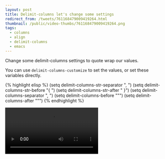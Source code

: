 ```yaml
---
layout: post
title: Delimit-columns let's change some settings
redirect_from: /tweets/761168479009419264.html
thumbnail: /public/video-thumbs/761168479009419264.png
tags:
  - columns
  - align
  - delimit-columns
  - emacs
---
```


Change some delimit-columns settings to quote wrap our values.

You can use `delimit-columns-customize` to set the values, or set these variables directly.

{% highlight elisp %}
(setq delimit-columns-str-separator ", ")
(setq delimit-columns-str-before "{ ")
(setq delimit-columns-str-after " }")
(setq delimit-columns-separator ", ")
(setq delimit-columns-before "\"")
(setq delimit-columns-after "\"")
{% endhighlight %}

<video controls autoplay loop>
  <source src="/public/videos/761168479009419264.mp4" type="video/mp4">
    Sorry your browser does not support the video tag, maybe time to upgrade?
</video>
